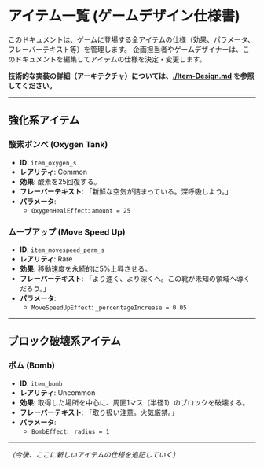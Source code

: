 # アイテム一覧 (ゲームデザイン仕様書)

このドキュメントは、ゲームに登場する全アイテムの仕様（効果、パラメータ、フレーバーテキスト等）を管理します。
企画担当者やゲームデザイナーは、このドキュメントを編集してアイテムの仕様を決定・変更します。

**技術的な実装の詳細（アーキテクチャ）については、[./Item-Design.md](./Item-Design.md) を参照してください。**

---

## 強化系アイテム

### 酸素ボンベ (Oxygen Tank)
- **ID**: `item_oxygen_s`
- **レアリティ**: Common
- **効果**: 酸素を25回復する。
- **フレーバーテキスト**: 「新鮮な空気が詰まっている。深呼吸しよう。」
- **パラメータ**:
    - `OxygenHealEffect`: `amount = 25`

### ムーブアップ (Move Speed Up)
- **ID**: `item_movespeed_perm_s`
- **レアリティ**: Rare
- **効果**: 移動速度を永続的に5%上昇させる。
- **フレーバーテキスト**: 「より速く、より深くへ。この靴が未知の領域へ導くだろう。」
- **パラメータ**:
    - `MoveSpeedUpEffect`: `_percentageIncrease = 0.05`

---
## ブロック破壊系アイテム

### ボム (Bomb)
- **ID**: `item_bomb`
- **レアリティ**: Uncommon
- **効果**: 取得した場所を中心に、周囲1マス（半径1）のブロックを破壊する。
- **フレーバーテキスト**: 「取り扱い注意。火気厳禁。」
- **パラメータ**:
    - `BombEffect`: `_radius = 1`

---
*（今後、ここに新しいアイテムの仕様を追記していく）*
